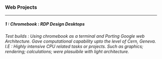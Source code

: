 ### Web Projects


---

##### 1 : Chromebook : RDP Design Desktops
###### Test builds : Using chromebook as a terminal and Porting Google web Architecture. Gave computational capability upto the level of Cern, Geneva. I.E : Highly intensive CPU related tasks or projects. Such as graphics; rendering; calculations; were plasuibile with light architecture. 
